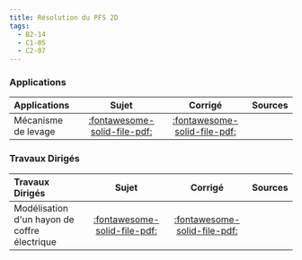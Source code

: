 ```yaml
---
title: Résolution du PFS 2D 
tags:
  - B2-14
  - C1-05
  - C2-07
---
```



### Applications 
 
| Applications | Sujet | Corrigé | Sources  | 
| :-------------- | :---: | :-----: | :------: | 
| Mécanisme de levage | [:fontawesome-solid-file-pdf:](http://xpessoles-cpge.fr/pdf/Cy_11_Ch_03_PFS_2D_Application_01_Levage_Sujet.pdf) | [:fontawesome-solid-file-pdf:](http://xpessoles-cpge.fr/pdf/Cy_11_Ch_03_PFS_2D_Application_01_Levage_Corrige.pdf) | | Suspension automobile | [:fontawesome-solid-file-pdf:](http://xpessoles-cpge.fr/pdf/Cy_11_Ch_03_PFS_2D_Application_02_FM_Sujet.pdf) | [:fontawesome-solid-file-pdf:](http://xpessoles-cpge.fr/pdf/Cy_11_Ch_03_PFS_2D_Application_02_FM_Corrige.pdf) | | Étude d'un robot Kuka | [:fontawesome-solid-file-pdf:](http://xpessoles-cpge.fr/pdf/Cy_11_Ch_03_PFS_2D_Application_03_Kuka_Sujet.pdf) | [:fontawesome-regular-file-pdf:](http://xpessoles-cpge.fr/pdf/Cy_11_Ch_03_PFS_2D_Application_03_Kuka_Corrige.pdf) | [:material-github:](https://github.com/xpessoles/PSI_Cy_11_Statique_Revisions/tree/main/Chapitre_03_Strategie/Cy_11_Ch_03_PFS_2D_Application_03_Kuka) | 

### Travaux Dirigés 
 
| Travaux Dirigés | Sujet | Corrigé | Sources  | 
| :-------------- | :---: | :-----: | :------: | 
| Modélisation d'un hayon de coffre électrique | [:fontawesome-solid-file-pdf:](http://xpessoles-cpge.fr/pdf/Cy_11_Ch_03_PFS_2D_TD_01_Hayon_Sujet.pdf) | [:fontawesome-solid-file-pdf:](http://xpessoles-cpge.fr/pdf/Cy_11_Ch_03_PFS_2D_TD_01_Hayon_Corrige.pdf) | | Dépose de bagage automatique dans les aéroports | [:fontawesome-solid-file-pdf:](http://xpessoles-cpge.fr/pdf/Cy_11_Ch_03_PFS_2D_TD_02_DBA_Sujet.pdf) | [:fontawesome-solid-file-pdf:](http://xpessoles-cpge.fr/pdf/Cy_11_Ch_03_PFS_2D_TD_02_DBA_Corrige.pdf) | | Interface maître et esclave d'un robot | [:fontawesome-solid-file-pdf:](http://xpessoles-cpge.fr/pdf/Cy_11_Ch_03_PFS_2D_TD_03_Hoeken_Sujet.pdf) | [:fontawesome-solid-file-pdf:](http://xpessoles-cpge.fr/pdf/Cy_11_Ch_03_PFS_2D_TD_03_Hoeken_Corrige.pdf) | | Chasse neige | [:fontawesome-solid-file-pdf:](http://xpessoles-cpge.fr/pdf/Cy_11_Ch_03_PFS_2D_TD_04_ChasseNeige_Sujet.pdf) | [:fontawesome-regular-file-pdf:](http://xpessoles-cpge.fr/pdf/Cy_11_Ch_03_PFS_2D_TD_04_ChasseNeige_Corrige.pdf) | | Stabilisateur vertical pour appareil photo | [:fontawesome-solid-file-pdf:](http://xpessoles-cpge.fr/pdf/Cy_11_Ch_03_PFS_2D_TD_05_StabilisateurVertical_Sujet.pdf) | [:fontawesome-solid-file-pdf:](http://xpessoles-cpge.fr/pdf/Cy_11_Ch_03_PFS_2D_TD_05_StabilisateurVertical_Corrige.pdf) | [:material-github:](https://github.com/xpessoles/PSI_Cy_11_Statique_Revisions/tree/main/Chapitre_03_Strategie/Cy_11_Ch_03_PFS_2D_TD_05_StabilisateurVertical) | 



